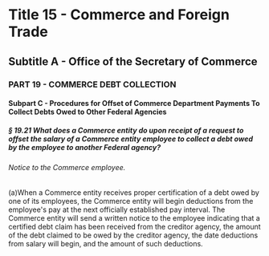 
# Title 15 - Commerce and Foreign Trade
## Subtitle A - Office of the Secretary of Commerce
### PART 19 - COMMERCE DEBT COLLECTION
#### Subpart C - Procedures for Offset of Commerce Department Payments To Collect Debts Owed to Other Federal Agencies
##### § 19.21 What does a Commerce entity do upon receipt of a request to offset the salary of a Commerce entity employee to collect a debt owed by the employee to another Federal agency?
###### Notice to the Commerce employee.

(a)When a Commerce entity receives proper certification of a debt owed by one of its employees, the Commerce entity will begin deductions from the employee's pay at the next officially established pay interval. The Commerce entity will send a written notice to the employee indicating that a certified debt claim has been received from the creditor agency, the amount of the debt claimed to be owed by the creditor agency, the date deductions from salary will begin, and the amount of such deductions.
